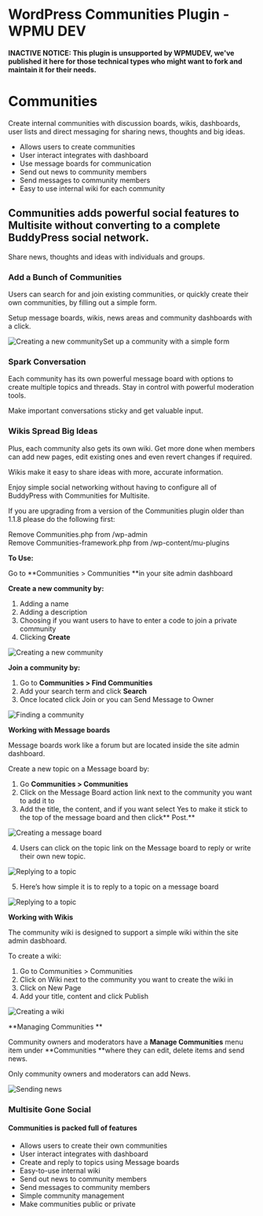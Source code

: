 # WordPress Communities Plugin - WPMU DEV

**INACTIVE NOTICE: This plugin is unsupported by WPMUDEV, we've published it here for those technical types who might want to fork and maintain it for their needs.**

# Communities

Create internal communities with discussion boards, wikis, dashboards, user lists and direct messaging for sharing news, thoughts and big ideas.

* Allows users to create communities 
* User interact integrates with dashboard 
* Use message boards for communication 
* Send out news to community members 
* Send messages to community members 
* Easy to use internal wiki for each community 

## Communities adds powerful social features to Multisite without converting to a complete BuddyPress social network.

Share news, thoughts and ideas with individuals and groups.

### Add a Bunch of Communities

Users can search for and join existing communities, or quickly create their own communities, by filling out a simple form.

Setup message boards, wikis, news areas and community dashboards with a click.

![Creating a new community][44]Set up a community with a simple form

### Spark Conversation

Each community has its own powerful message board with options to create multiple topics and threads. Stay in control with powerful moderation tools.

Make important conversations sticky and get valuable input.

### Wikis Spread Big Ideas

Plus, each community also gets its own wiki. Get more done when members can add new pages, edit existing ones and even revert changes if required.

Wikis make it easy to share ideas with more, accurate information.

Enjoy simple social networking without having to configure all of BuddyPress with Communities for Multisite.

If you are upgrading from a version of the Communities plugin older than 1.1.8 please do the following first:

Remove Communities.php from /wp-admin  
Remove Communities-framework.php from /wp-content/mu-plugins

**To Use:**

Go to **Communities > Communities **in your site admin dashboard

**Create a new community by:**

1. Adding a name
2. Adding a description
3. Choosing if you want users to have to enter a code to join a private community
4. Clicking **Create**

![Creating a new community][46]

**Join a community by:**

1. Go to **Communities > Find Communities**
2. Add your search term and click **Search**
3. Once located click Join or you can Send Message to Owner

![Finding a community][47]

**Working with Message boards**

Message boards work like a forum but are located inside the site admin dashboard.

Create a new topic on a Message board by:

1. Go **Communities > Communities**
2. Click on the Message Board action link next to the community you want to add it to
3. Add the title, the content, and if you want select Yes to make it stick to the top of the message board and then click** Post.**

![Creating a message board][48]

4.  Users can click on the topic link on the Message board to reply or write their own new topic.

![Replying to a topic][49]

5.  Here’s how simple it is to reply to a topic on a message board

![Replying to a topic][50]

**Working with Wikis**

The community wiki is designed to support a simple wiki within the site admin dasbhoard.

To create a wiki:

1. Go to Communities > Communities
2. Click on Wiki next to the community you want to create the wiki in
3. Click on New Page
4. Add your title, content and click Publish

![Creating a wiki][51]

**Managing Communities **

Community owners and moderators have a **Manage Communities** menu item under **Communities **where they can edit, delete items and send news.

Only community owners and moderators can add News.

![Sending news][52]

### Multisite Gone Social

#### Communities is packed full of features

* Allows users to create their own communities 
* User interact integrates with dashboard 
* Create and reply to topics using Message boards 
* Easy-to-use internal wiki 
* Send out news to community members 
* Send messages to community members 
* Simple community management 
* Make communities public or private


[44]: https://premium.wpmudev.org/wp-content/uploads/2011/04/communities62.jpg
[46]: https://premium.wpmudev.org/wp-content/uploads/2011/04/communities74.jpg
[47]: https://premium.wpmudev.org/wp-content/uploads/2011/04/communities75.jpg
[48]: https://premium.wpmudev.org/wp-content/uploads/2011/04/communities76.jpg
[49]: https://premium.wpmudev.org/wp-content/uploads/2011/04/communities77.jpg
[50]: https://premium.wpmudev.org/wp-content/uploads/2011/04/communities79.jpg
[51]: https://premium.wpmudev.org/wp-content/uploads/2011/04/communities80.jpg
[52]: https://premium.wpmudev.org/wp-content/uploads/2011/04/communities81.jpg
